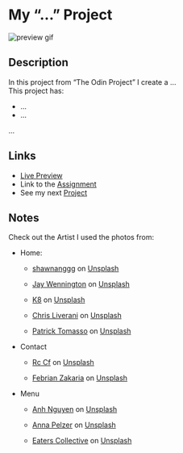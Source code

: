 # My “...” Project
![preview gif](./media/prev.gif) 

## Description
In this project from “The Odin Project” I create a ... <br>
This project has:

- ...
- ...

...

## Links
- [Live Preview]()
- Link to the [Assignment]()
- See my next [Project]()

## Notes
Check out the Artist I used the photos from:
- Home:
  - <a href="https://unsplash.com/@shawnanggg?utm_source=unsplash&amp;utm_medium=referral&amp;utm_content=creditCopyText">shawnanggg</a> on <a href="https://unsplash.com/s/photos/restaurant?utm_source=unsplash&amp;utm_medium=referral&amp;utm_content=creditCopyText">Unsplash</a>

  - <a href="https://unsplash.com/@jaywennington?utm_source=unsplash&amp;utm_medium=referral&amp;utm_content=creditCopyText">Jay Wennington</a> on <a href="https://unsplash.com/s/photos/restaurant?utm_source=unsplash&amp;utm_medium=referral&amp;utm_content=creditCopyText">Unsplash</a>

  - <a href="https://unsplash.com/@k8_iv?utm_source=unsplash&amp;utm_medium=referral&amp;utm_content=creditCopyText">K8</a> on <a href="https://unsplash.com/s/photos/restaurant?utm_source=unsplash&amp;utm_medium=referral&amp;utm_content=creditCopyText">Unsplash</a>

  - <a href="https://unsplash.com/@chrisliverani?utm_source=unsplash&amp;utm_medium=referral&amp;utm_content=creditCopyText">Chris Liverani</a> on <a href="https://unsplash.com/s/photos/restaurant?utm_source=unsplash&amp;utm_medium=referral&amp;utm_content=creditCopyText">Unsplash</a>

  - <a href="https://unsplash.com/@impatrickt?utm_source=unsplash&amp;utm_medium=referral&amp;utm_content=creditCopyText">Patrick Tomasso</a> on <a href="https://unsplash.com/s/photos/restaurant?utm_source=unsplash&amp;utm_medium=referral&amp;utm_content=creditCopyText">Unsplash</a>

- Contact
  - <a href="https://unsplash.com/@rccf?utm_source=unsplash&amp;utm_medium=referral&amp;utm_content=creditCopyText">Rc Cf</a> on <a href="https://unsplash.com/s/photos/chef?utm_source=unsplash&amp;utm_medium=referral&amp;utm_content=creditCopyText">Unsplash</a>

  - <a href="https://unsplash.com/@febrianzakaria?utm_source=unsplash&amp;utm_medium=referral&amp;utm_content=creditCopyText">Febrian Zakaria</a> on <a href="https://unsplash.com/s/photos/chef?utm_source=unsplash&amp;utm_medium=referral&amp;utm_content=creditCopyText">Unsplash</a>

- Menu
  - <a href="https://unsplash.com/@pwign?utm_source=unsplash&amp;utm_medium=referral&amp;utm_content=creditCopyText">Anh Nguyen</a> on <a href="https://unsplash.com/s/photos/food?utm_source=unsplash&amp;utm_medium=referral&amp;utm_content=creditCopyText">Unsplash</a>

  - <a href="https://unsplash.com/@annapelzer?utm_source=unsplash&amp;utm_medium=referral&amp;utm_content=creditCopyText">Anna Pelzer</a> on <a href="https://unsplash.com/s/photos/food?utm_source=unsplash&amp;utm_medium=referral&amp;utm_content=creditCopyText">Unsplash</a>

  - <a href="https://unsplash.com/@eaterscollective?utm_source=unsplash&amp;utm_medium=referral&amp;utm_content=creditCopyText">Eaters Collective</a> on <a href="https://unsplash.com/s/photos/food?utm_source=unsplash&amp;utm_medium=referral&amp;utm_content=creditCopyText">Unsplash</a>